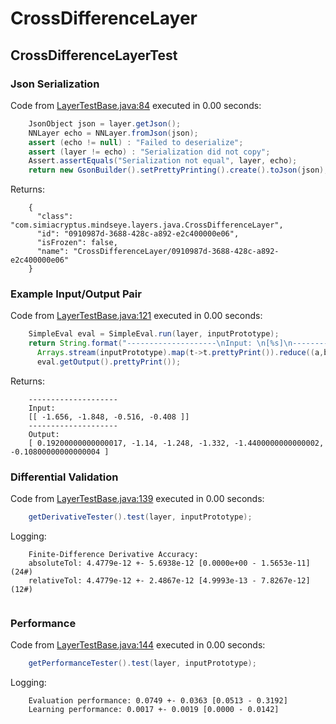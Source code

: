 # CrossDifferenceLayer
## CrossDifferenceLayerTest
### Json Serialization
Code from [LayerTestBase.java:84](../../../../../../../../MindsEye/src/test/java/com/simiacryptus/mindseye/layers/LayerTestBase.java#L84) executed in 0.00 seconds: 
```java
    JsonObject json = layer.getJson();
    NNLayer echo = NNLayer.fromJson(json);
    assert (echo != null) : "Failed to deserialize";
    assert (layer != echo) : "Serialization did not copy";
    Assert.assertEquals("Serialization not equal", layer, echo);
    return new GsonBuilder().setPrettyPrinting().create().toJson(json);
```

Returns: 

```
    {
      "class": "com.simiacryptus.mindseye.layers.java.CrossDifferenceLayer",
      "id": "0910987d-3688-428c-a892-e2c400000e06",
      "isFrozen": false,
      "name": "CrossDifferenceLayer/0910987d-3688-428c-a892-e2c400000e06"
    }
```



### Example Input/Output Pair
Code from [LayerTestBase.java:121](../../../../../../../../MindsEye/src/test/java/com/simiacryptus/mindseye/layers/LayerTestBase.java#L121) executed in 0.00 seconds: 
```java
    SimpleEval eval = SimpleEval.run(layer, inputPrototype);
    return String.format("--------------------\nInput: \n[%s]\n--------------------\nOutput: \n%s",
      Arrays.stream(inputPrototype).map(t->t.prettyPrint()).reduce((a,b)->a+",\n"+b).get(),
      eval.getOutput().prettyPrint());
```

Returns: 

```
    --------------------
    Input: 
    [[ -1.656, -1.848, -0.516, -0.408 ]]
    --------------------
    Output: 
    [ 0.19200000000000017, -1.14, -1.248, -1.332, -1.4400000000000002, -0.10800000000000004 ]
```



### Differential Validation
Code from [LayerTestBase.java:139](../../../../../../../../MindsEye/src/test/java/com/simiacryptus/mindseye/layers/LayerTestBase.java#L139) executed in 0.00 seconds: 
```java
    getDerivativeTester().test(layer, inputPrototype);
```
Logging: 
```
    Finite-Difference Derivative Accuracy:
    absoluteTol: 4.4779e-12 +- 5.6938e-12 [0.0000e+00 - 1.5653e-11] (24#)
    relativeTol: 4.4779e-12 +- 2.4867e-12 [4.9993e-13 - 7.8267e-12] (12#)
    
```

### Performance
Code from [LayerTestBase.java:144](../../../../../../../../MindsEye/src/test/java/com/simiacryptus/mindseye/layers/LayerTestBase.java#L144) executed in 0.00 seconds: 
```java
    getPerformanceTester().test(layer, inputPrototype);
```
Logging: 
```
    Evaluation performance: 0.0749 +- 0.0363 [0.0513 - 0.3192]
    Learning performance: 0.0017 +- 0.0019 [0.0000 - 0.0142]
    
```

